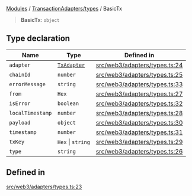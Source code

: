 [Modules](../../../README.md) / [TransactionAdapters/types](../README.md) / BasicTx

> **BasicTx**: `object`

## Type declaration

| Name | Type | Defined in |
| ------ | ------ | ------ |
| `adapter` | [`TxAdapter`](../enumerations/TxAdapter.md) | [src/web3/adapters/types.ts:24](https://github.com/bgd-labs/fe-shared/blob/09fc11c58abae5aa2af4d8b6d7c2f384460843a4/src/web3/adapters/types.ts#L24) |
| `chainId` | `number` | [src/web3/adapters/types.ts:25](https://github.com/bgd-labs/fe-shared/blob/09fc11c58abae5aa2af4d8b6d7c2f384460843a4/src/web3/adapters/types.ts#L25) |
| `errorMessage` | `string` | [src/web3/adapters/types.ts:33](https://github.com/bgd-labs/fe-shared/blob/09fc11c58abae5aa2af4d8b6d7c2f384460843a4/src/web3/adapters/types.ts#L33) |
| `from` | `Hex` | [src/web3/adapters/types.ts:27](https://github.com/bgd-labs/fe-shared/blob/09fc11c58abae5aa2af4d8b6d7c2f384460843a4/src/web3/adapters/types.ts#L27) |
| `isError` | `boolean` | [src/web3/adapters/types.ts:32](https://github.com/bgd-labs/fe-shared/blob/09fc11c58abae5aa2af4d8b6d7c2f384460843a4/src/web3/adapters/types.ts#L32) |
| `localTimestamp` | `number` | [src/web3/adapters/types.ts:28](https://github.com/bgd-labs/fe-shared/blob/09fc11c58abae5aa2af4d8b6d7c2f384460843a4/src/web3/adapters/types.ts#L28) |
| `payload` | `object` | [src/web3/adapters/types.ts:30](https://github.com/bgd-labs/fe-shared/blob/09fc11c58abae5aa2af4d8b6d7c2f384460843a4/src/web3/adapters/types.ts#L30) |
| `timestamp` | `number` | [src/web3/adapters/types.ts:31](https://github.com/bgd-labs/fe-shared/blob/09fc11c58abae5aa2af4d8b6d7c2f384460843a4/src/web3/adapters/types.ts#L31) |
| `txKey` | `Hex` \| `string` | [src/web3/adapters/types.ts:29](https://github.com/bgd-labs/fe-shared/blob/09fc11c58abae5aa2af4d8b6d7c2f384460843a4/src/web3/adapters/types.ts#L29) |
| `type` | `string` | [src/web3/adapters/types.ts:26](https://github.com/bgd-labs/fe-shared/blob/09fc11c58abae5aa2af4d8b6d7c2f384460843a4/src/web3/adapters/types.ts#L26) |

## Defined in

[src/web3/adapters/types.ts:23](https://github.com/bgd-labs/fe-shared/blob/09fc11c58abae5aa2af4d8b6d7c2f384460843a4/src/web3/adapters/types.ts#L23)
